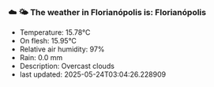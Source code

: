 ### ☁️ 🌤️  The weather in Florianópolis is: Florianópolis

- Temperature: 15.78°C
- On flesh: 15.95°C
- Relative air humidity: 97%
- Rain: 0.0 mm
- Description: Overcast clouds
- last updated: 2025-05-24T03:04:26.228909
